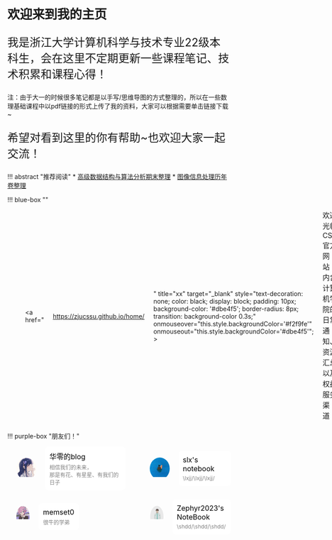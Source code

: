 # 欢迎来到我的主页

<p style="font-size: 25px;">我是浙江大学计算机科学与技术专业22级本科生，会在这里不定期更新一些课程笔记、技术积累和课程心得！</p>

注：由于大一的时候很多笔记都是以手写/思维导图的方式整理的，所以在一些数理基础课程中以pdf链接的形式上传了我的资料，大家可以根据需要单击链接下载~

<p style="font-size: 25px;">希望对看到这里的你有帮助~也欢迎大家一起交流！</p>

!!! abstract "推荐阅读"
    * [高级数据结构与算法分析期末整理](ADS_复习整理.md)
    * [图像信息处理历年卷整理](dip历年卷整理.md)

!!! blue-box ""
    <div style="display: flex; align-items: center; gap: 20px;margin-bottom: 20px; ">
        <!--copy说明：要把这个组件copy到别的网站的时候记得把assets文件夹下面的stylesheets.css一起copy过去，并且在mkdocs.yml里面加上
        extra_css:
          - assets/stylesheets.css-->
        <div style="width: 50px; height: 50px; border-radius: 50%; overflow: hidden; margin-left: 20px;">
            <img src="assets/friends/cssu.png" alt="Alt text" style="width: 100%; height: auto; display: block;">
        </div>
        <a href="https://zjucssu.github.io/home/" title="xx" target="_blank" style="text-decoration: none; color: black; display: block; padding: 10px; background-color: '#dbe4f5'; border-radius: 8px; transition: background-color 0.3s;" onmouseover="this.style.backgroundColor='#f2f9fe'" onmouseout="this.style.backgroundColor='#dbe4f5'"; >
            <div style="margin-bottom: 4px; font-size: 16px;">欢迎光临CSSU官方网站！内含计算机学院的日常通知、资源汇总以及权益服务渠道！</div>
        </a>
    </div>

!!! purple-box "朋友们！"
    <div style="display: flex; align-items: center; gap: 20px;margin-bottom: 20px; ">
    <!--修改：图片链接、友链、文字说明、备注-->
        <div style="width: 50px; height: 50px; border-radius: 50%; overflow: hidden; margin-left: 20px;">
            <img src="assets/friends/hzeroyuke.jpg" alt="Alt text" style="width: 100%; height: auto; display: block;">
        </div>
        <a href="https://hzeroyuke.github.io/my_blog/" title="xx" target="_blank" style="text-decoration: none; color: black; display: block; padding: 10px; background-color: white; border-radius: 8px; transition: background-color 0.3s;" onmouseover="this.style.backgroundColor='#E6E6FA'" onmouseout="this.style.backgroundColor='white'">
            <div style="margin-bottom: 4px; font-size: 16px;">华零的blog</div>
            <div style="font-size: 12px; color: gray;">相信我们的未来，<br>那是有花、有星星、有我们的日子</div>
        </a>
        <div style="width: 50px; height: 50px; border-radius: 50%; overflow: hidden; margin-left: 35px;">
            <img src="assets/friends/lxjj.jpg" alt="Alt text" style="width: 100%; height: auto; display: block;">
        </div>
        <a href="https://collapsar11.github.io/" title="xx" target="_blank" style="text-decoration: none; color: black; display: block; padding: 10px; background-color: white; border-radius: 8px; transition: background-color 0.3s;" onmouseover="this.style.backgroundColor='#E0E8FF'" onmouseout="this.style.backgroundColor='white'">
            <div style="margin-bottom: 4px; font-size: 16px;">slx's notebook</div>
            <div style="font-size: 12px; color: gray;">\lxjj/\lxjj/\lxjj/</div>
        </a>
    </div>
    <div style="display: flex; align-items: center; gap: 20px;margin-bottom: 20px; ">
    <!--修改：图片链接、友链、文字说明、备注-->
        <div style="width: 50px; height: 50px; border-radius: 50%; overflow: hidden; margin-left: 20px;">
            <img src="assets/friends/mem.png" alt="Alt text" style="width: 100%; height: auto; display: block;">
        </div>
        <a href="https://mem.ac" title="xx" target="_blank" style="text-decoration: none; color: black; display: block; padding: 10px; background-color: white; border-radius: 8px; transition: background-color 0.3s;" onmouseover="this.style.backgroundColor='#E8E0EC'" onmouseout="this.style.backgroundColor='white'">
            <div style="margin-bottom: 4px; font-size: 16px;">memset0</div>
            <div style="font-size: 12px; color: gray;">很牛的学弟</div>
        </a>
        <div style="width: 50px; height: 50px; border-radius: 50%; overflow: hidden; margin-left: 141px;">
            <img src="assets/friends/zephyr2023.png" alt="Alt text" style="width: 100%; height: auto; display: block;">
        </div>
        <a href="https://zephyriiiii.github.io/blog/" title="xx" target="_blank" style="text-decoration: none; color: black; display: block; padding: 10px; background-color: white; border-radius: 8px; transition: background-color 0.3s;" onmouseover="this.style.backgroundColor='#e0f2f1'" onmouseout="this.style.backgroundColor='white'">
            <div style="margin-bottom: 4px; font-size: 16px;">Zephyr2023's NoteBook</div>
            <div style="font-size: 12px; color: gray;">\shdd/\shdd/\shdd/</div>
        </a>
    </div>
